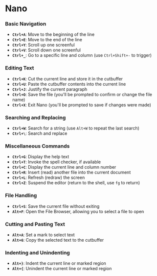 # Nano

### Basic Navigation

- **`Ctrl+A`**: Move to the beginning of the line
- **`Ctrl+E`**: Move to the end of the line
- **`Ctrl+Y`**: Scroll up one screenful
- **`Ctrl+V`**: Scroll down one screenful
- **`Ctrl+_`**: Go to a specific line and column (use `Ctrl+Shift+-` to trigger)

### Editing Text

- **`Ctrl+K`**: Cut the current line and store it in the cutbuffer
- **`Ctrl+U`**: Paste the cutbuffer contents into the current line
- **`Ctrl+J`**: Justify the current paragraph
- **`Ctrl+O`**: Save the file (you'll be prompted to confirm or change the file name)
- **`Ctrl+X`**: Exit Nano (you'll be prompted to save if changes were made)

### Searching and Replacing

- **`Ctrl+W`**: Search for a string (use `Alt+W` to repeat the last search)
- **`Ctrl+\`**: Search and replace

### Miscellaneous Commands

- **`Ctrl+G`**: Display the help text
- **`Ctrl+T`**: Invoke the spell checker, if available
- **`Ctrl+C`**: Display the current line and column number
- **`Ctrl+R`**: Insert (read) another file into the current document
- **`Ctrl+L`**: Refresh (redraw) the screen
- **`Ctrl+Z`**: Suspend the editor (return to the shell, use `fg` to return)

### File Handling

- **`Ctrl+S`**: Save the current file without exiting
- **`Alt+F`**: Open the File Browser, allowing you to select a file to open

### Cutting and Pasting Text

- **`Alt+A`**: Set a mark to select text
- **`Alt+6`**: Copy the selected text to the cutbuffer

### Indenting and Unindenting

- **`Alt+}`**: Indent the current line or marked region
- **`Alt+{`**: Unindent the current line or marked region
